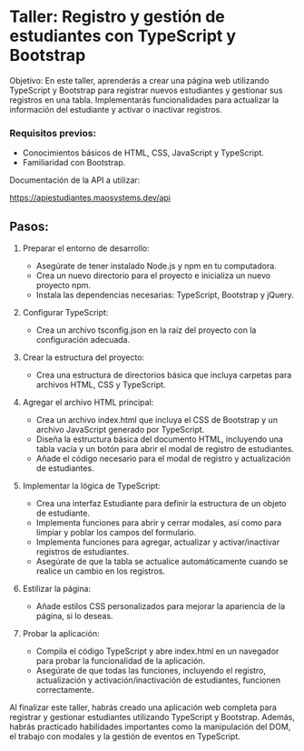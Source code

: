 # Taller: Registro y gestión de estudiantes con TypeScript y Bootstrap 

Objetivo: En este taller, aprenderás a crear una página web utilizando TypeScript y Bootstrap para registrar
nuevos estudiantes y gestionar sus registros en una tabla. Implementarás funcionalidades para actualizar la 
información del estudiante y activar o inactivar registros. 

### Requisitos previos: 

- Conocimientos básicos de HTML, CSS, JavaScript y TypeScript. 
- Familiaridad con Bootstrap. 

Documentación de la API a utilizar: 

https://apiestudiantes.maosystems.dev/api 

## Pasos: 

1. Preparar el entorno de desarrollo: 
    - Asegúrate de tener instalado Node.js y npm en tu computadora. 
    - Crea un nuevo directorio para el proyecto e inicializa un nuevo proyecto npm. 
    - Instala las dependencias necesarias: TypeScript, Bootstrap y jQuery. 

2. Configurar TypeScript: 
    - Crea un archivo tsconfig.json en la raíz del proyecto con la configuración adecuada. 

3. Crear la estructura del proyecto: 
    - Crea una estructura de directorios básica que incluya carpetas para archivos HTML, CSS y TypeScript. 

4. Agregar el archivo HTML principal: 
    - Crea un archivo index.html que incluya el CSS de Bootstrap y un archivo JavaScript generado por TypeScript. 
    - Diseña la estructura básica del documento HTML, incluyendo una tabla vacía y un botón para abrir el modal de registro de estudiantes. 
    - Añade el código necesario para el modal de registro y actualización de estudiantes. 

5. Implementar la lógica de TypeScript: 
    - Crea una interfaz Estudiante para definir la estructura de un objeto de estudiante. 
    - Implementa funciones para abrir y cerrar modales, así como para limpiar y poblar los campos del formulario. 
    - Implementa funciones para agregar, actualizar y activar/inactivar registros de estudiantes. 
    - Asegúrate de que la tabla se actualice automáticamente cuando se realice un cambio en los registros. 

6. Estilizar la página: 
    - Añade estilos CSS personalizados para mejorar la apariencia de la página, si lo deseas. 

7. Probar la aplicación: 
    - Compila el código TypeScript y abre index.html en un navegador para probar la funcionalidad de la aplicación. 
    - Asegúrate de que todas las funciones, incluyendo el registro, actualización y activación/inactivación de estudiantes,
       funcionen correctamente. 

Al finalizar este taller, habrás creado una aplicación web completa para registrar y gestionar estudiantes utilizando 
TypeScript y Bootstrap. Además, habrás practicado habilidades importantes como la manipulación del DOM, el trabajo con
modales y la gestión de eventos en TypeScript. 
